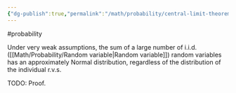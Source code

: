 ```yaml
---
{"dg-publish":true,"permalink":"/math/probability/central-limit-theorem/","created":"","updated":""}
---
```


#probability 

Under very weak assumptions, the sum of a large number of i.i.d. ([[Math/Probability/Random variable\|Random variable]]) random variables has an approximately Normal distribution, regardless of the distribution of the individual r.v.s.

TODO: Proof.